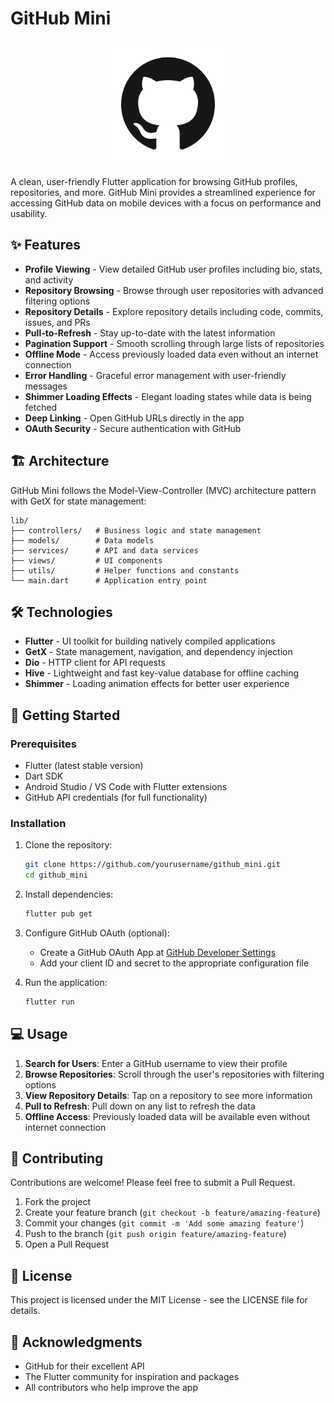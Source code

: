 # GitHub Mini

<p align="center">
  <img src="assets/github_logo.png" alt="GitHub Mini Logo" width="200"/>
</p>

A clean, user-friendly Flutter application for browsing GitHub profiles, repositories, and more. GitHub Mini provides a streamlined experience for accessing GitHub data on mobile devices with a focus on performance and usability.

## ✨ Features

- **Profile Viewing** - View detailed GitHub user profiles including bio, stats, and activity
- **Repository Browsing** - Browse through user repositories with advanced filtering options
- **Repository Details** - Explore repository details including code, commits, issues, and PRs
- **Pull-to-Refresh** - Stay up-to-date with the latest information
- **Pagination Support** - Smooth scrolling through large lists of repositories
- **Offline Mode** - Access previously loaded data even without an internet connection
- **Error Handling** - Graceful error management with user-friendly messages
- **Shimmer Loading Effects** - Elegant loading states while data is being fetched
- **Deep Linking** - Open GitHub URLs directly in the app
- **OAuth Security** - Secure authentication with GitHub

## 🏗️ Architecture

GitHub Mini follows the Model-View-Controller (MVC) architecture pattern with GetX for state management:

```
lib/
├── controllers/   # Business logic and state management
├── models/        # Data models
├── services/      # API and data services
├── views/         # UI components
├── utils/         # Helper functions and constants
└── main.dart      # Application entry point
```

## 🛠️ Technologies

- **Flutter** - UI toolkit for building natively compiled applications
- **GetX** - State management, navigation, and dependency injection
- **Dio** - HTTP client for API requests
- **Hive** - Lightweight and fast key-value database for offline caching
- **Shimmer** - Loading animation effects for better user experience

## 🚀 Getting Started

### Prerequisites

- Flutter (latest stable version)
- Dart SDK
- Android Studio / VS Code with Flutter extensions
- GitHub API credentials (for full functionality)

### Installation

1. Clone the repository:
   ```bash
   git clone https://github.com/yourusername/github_mini.git
   cd github_mini
   ```

2. Install dependencies:
   ```bash
   flutter pub get
   ```

3. Configure GitHub OAuth (optional):
   - Create a GitHub OAuth App at [GitHub Developer Settings](https://github.com/settings/developers)
   - Add your client ID and secret to the appropriate configuration file

4. Run the application:
   ```bash
   flutter run
   ```

## 💻 Usage

1. **Search for Users**: Enter a GitHub username to view their profile
2. **Browse Repositories**: Scroll through the user's repositories with filtering options
3. **View Repository Details**: Tap on a repository to see more information
4. **Pull to Refresh**: Pull down on any list to refresh the data
5. **Offline Access**: Previously loaded data will be available even without internet connection

## 🤝 Contributing

Contributions are welcome! Please feel free to submit a Pull Request.

1. Fork the project
2. Create your feature branch (`git checkout -b feature/amazing-feature`)
3. Commit your changes (`git commit -m 'Add some amazing feature'`)
4. Push to the branch (`git push origin feature/amazing-feature`)
5. Open a Pull Request

## 📄 License

This project is licensed under the MIT License - see the LICENSE file for details.

## 👏 Acknowledgments

- GitHub for their excellent API
- The Flutter community for inspiration and packages
- All contributors who help improve the app
